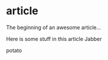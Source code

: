 # article

The beginning of an awesome article...

Here is some stuff in this article Jabber

potato